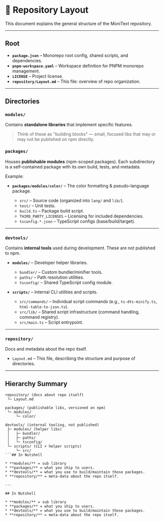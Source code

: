 # 📂 Repository Layout

This document explains the general structure of the MoniText repository.

---

## Root

* **`package.json`** – Monorepo root config, shared scripts, and dependencies.
* **`pnpm-workspace.yaml`** – Workspace definition for PNPM monorepo management.
* **`LICENSE`** – Project license.
* **`repository/Layout.md`** – This file: overview of repo organization.

---

## Directories

### **`modules/`**

  Contains **standalone libraries** that implement specific features.

  > Think of these as "building blocks" — small, focused libs that may or may not be published on npm directly.

### **`packages/`**

Houses **publishable modules** (npm-scoped packages).
Each subdirectory is a self-contained package with its own build, tests, and metadata.

Example:

* **`packages/modules/color/`** – The color formatting & pseudo-language package.

  * `src/` – Source code (organized into `lang/` and `lib/`).
  * `test/` – Unit tests.
  * `build.ts` – Package build script.
  * `THIRD_PARTY_LICENSES` – Licensing for included dependencies.
  * `tsconfig.*.json` – TypeScript configs (base/build/target).

---

### **`devtools/`**

Contains **internal tools** used during development. These are not published to npm.

* **`modules/`** – Developer helper libraries.

  * `bundler/` – Custom bundler/minifier tools.
  * `paths/` – Path resolution utilities.
  * `tsconfig/` – Shared TypeScript config module.

* **`scripts/`** – Internal CLI utilities and scripts.

  * `src/commands/` – Individual script commands (e.g., `ts-dts-minify.ts`, `html-table-to-json.ts`).
  * `src/lib/` – Shared script infrastructure (command handling, command registry).
  * `src/main.ts` – Script entrypoint.

---

### **`repository/`**

Docs and metadata about the repo itself.

* `Layout.md` – This file, describing the structure and purpose of directories.

---

## Hierarchy Summary

```tree
repository/ (docs about repo itself)
 └─ Layout.md

packages/ (publishable libs, versioned on npm)
 └─ modules/
     └─ color/

devtools/ (internal tooling, not published)
 ├─ modules/ (helper libs)
 │   ├─ bundler/
 │   ├─ paths/
 │   └─ tsconfig/
 └─ scripts/ (CLI + helper scripts)
     └─ src/
```## In Nutshell

* **modules/** = sub library
* **packages/** = what you ship to users.
* **devtools/** = what you use to build/maintain those packages.
* **repository/** = meta-data about the repo itself.

---

## In Nutshell

* **modules/** = sub library
* **packages/** = what you ship to users.
* **devtools/** = what you use to build/maintain those packages.
* **repository/** = meta-data about the repo itself.

